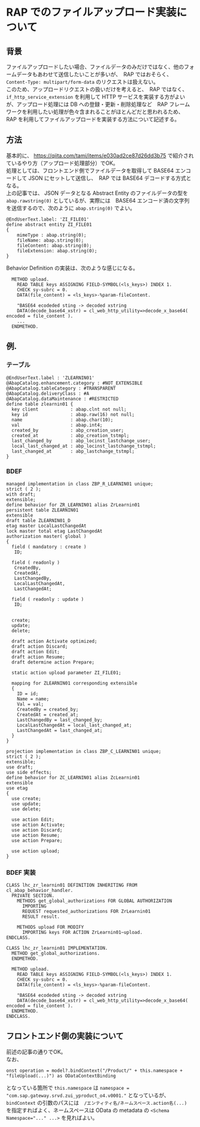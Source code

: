 # RAP でのファイルアップロード実装について

## 背景

ファイルアップロードしたい場合、ファイルデータのみだけではなく、他のフォームデータもあわせて送信したいことが多いが、　RAP ではおそらく、 `Content-Type: multipart/form-data` のリクエストは扱えない。  
このため、アップロードリクエストの扱いだけを考えると、　RAP ではなく、 `if_http_service_extension` を利用して HTTP サービスを実装する方がよいが、アップロード処理には DB への登録・更新・削除処理など　RAP フレームワークを利用したい処理が色々含まれることがほとんどだと思われるため、 RAP を利用してファイルアップロードを実装する方法について記述する。

## 方法

基本的に、 https://qiita.com/tami/items/e030ad2ce87d26dd3b75 で紹介されているやり方（アップロード処理部分）でOK。  
処理としては、フロントエンド側でファイルデータを取得して BASE64 エンコードして JSON にセットして送信し、　RAP では BASE64 デコードする方式となる。  
上の記事では、 JSON データとなる Abstract Entity のファイルデータの型を `abap.rawstring(0)` としているが、実際には　BASE64 エンコード済の文字列を送信するので、次のように `abap.string(0)` でよい。  

```
@EndUserText.label: 'ZI_FILE01'
define abstract entity ZI_FILE01
{
    mimeType : abap.string(0);
    fileName: abap.string(0);
    fileContent: abap.string(0);
    fileExtension: abap.string(0);    
}
```

Behavior Definition の実装は、次のような感じになる。

```
  METHOD upload.
    READ TABLE keys ASSIGNING FIELD-SYMBOL(<ls_keys>) INDEX 1.
    CHECK sy-subrc = 0.
    DATA(file_content) = <ls_keys>-%param-fileContent.

    "BASE64 ecodeded sting -> decoded xstring
    DATA(decode_base64_xstr) = cl_web_http_utility=>decode_x_base64( encoded = file_content ).
    ...
  ENDMETHOD.
```

## 例.

### テーブル

```
@EndUserText.label : 'ZLEARNIN01'
@AbapCatalog.enhancement.category : #NOT_EXTENSIBLE
@AbapCatalog.tableCategory : #TRANSPARENT
@AbapCatalog.deliveryClass : #A
@AbapCatalog.dataMaintenance : #RESTRICTED
define table zlearnin01 {
  key client            : abap.clnt not null;
  key id                : abap.raw(16) not null;
  name                  : abap.char(10);
  val                   : abap.int4;
  created_by            : abp_creation_user;
  created_at            : abp_creation_tstmpl;
  last_changed_by       : abp_locinst_lastchange_user;
  local_last_changed_at : abp_locinst_lastchange_tstmpl;
  last_changed_at       : abp_lastchange_tstmpl;
}
```

### BDEF

```
managed implementation in class ZBP_R_LEARNIN01 unique;
strict ( 2 );
with draft;
extensible;
define behavior for ZR_LEARNIN01 alias ZrLearnin01
persistent table ZLEARNIN01
extensible
draft table ZLEARNIN01_D
etag master LocalLastChangedAt
lock master total etag LastChangedAt
authorization master( global )
{
  field ( mandatory : create )
   ID;

  field ( readonly )
   CreatedBy,
   CreatedAt,
   LastChangedBy,
   LocalLastChangedAt,
   LastChangedAt;

  field ( readonly : update )
   ID;


  create;
  update;
  delete;

  draft action Activate optimized;
  draft action Discard;
  draft action Edit;
  draft action Resume;
  draft determine action Prepare;

  static action upload parameter ZI_FILE01;

  mapping for ZLEARNIN01 corresponding extensible
  {
    ID = id;
    Name = name;
    Val = val;
    CreatedBy = created_by;
    CreatedAt = created_at;
    LastChangedBy = last_changed_by;
    LocalLastChangedAt = local_last_changed_at;
    LastChangedAt = last_changed_at;
  }
}
```

```
projection implementation in class ZBP_C_LEARNIN01 unique;
strict ( 2 );
extensible;
use draft;
use side effects;
define behavior for ZC_LEARNIN01 alias ZcLearnin01
extensible
use etag
{
  use create;
  use update;
  use delete;

  use action Edit;
  use action Activate;
  use action Discard;
  use action Resume;
  use action Prepare;

  use action upload;
}
```

### BDEF 実装

```
CLASS lhc_zr_learnin01 DEFINITION INHERITING FROM cl_abap_behavior_handler.
  PRIVATE SECTION.
    METHODS get_global_authorizations FOR GLOBAL AUTHORIZATION
      IMPORTING
      REQUEST requested_authorizations FOR ZrLearnin01
      RESULT result.

    METHODS upload FOR MODIFY
      IMPORTING keys FOR ACTION ZrLearnin01~upload.
ENDCLASS.

CLASS lhc_zr_learnin01 IMPLEMENTATION.
  METHOD get_global_authorizations.
  ENDMETHOD.

  METHOD upload.
    READ TABLE keys ASSIGNING FIELD-SYMBOL(<ls_keys>) INDEX 1.
    CHECK sy-subrc = 0.
    DATA(file_content) = <ls_keys>-%param-fileContent.

    "BASE64 ecodeded sting -> decoded xstring
    DATA(decode_base64_xstr) = cl_web_http_utility=>decode_x_base64( encoded = file_content ).
  ENDMETHOD.
ENDCLASS.
```

## フロントエンド側の実装について

前述の記事の通りでOK。  
なお、

```
onst operation = model?.bindContext("/Product/" + this.namespace + "fileUpload(...)") as ODataContextBinding
```

となっている箇所で `this.namespace` は `namespace = "com.sap.gateway.srvd.zui_yproduct_o4.v0001."` となっているが、 `bindContext` の引数のパスには　`/エンティティ名/ネームスペース.action名(...)`　を指定すればよく、ネームスペースは OData の metadata の `<Schema Namespace="..." ...>` を見ればよい。
